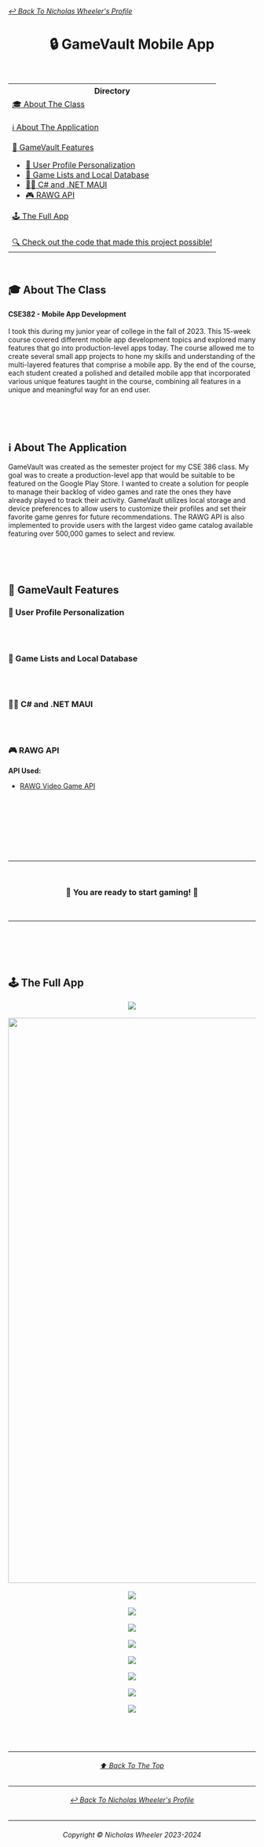 <h6 >
	<a href="https://github.com/NicholasJWheeler">↩ Back To Nicholas Wheeler's Profile</a>
</h6>

<h1 align="center">🔒 GameVault Mobile App</h1><br>
<table align="center">
	<tr>
		<th>
			Directory
		</th>
	</tr>
	<tr>
		<td>
			<a href="#-about-the-class">🎓  About The Class</a><br><br>
			<a href="#%E2%84%B9-about-the-application">ℹ About The Application</a><br><br>
			<a href="#-gamevault-features">📱 GameVault Features</a>
			<ul>
        <li><a href="#-user-profile-personalization">👤 User Profile Personalization</a></li>
				<li><a href="#-game-lists-and-local-database">📝 Game Lists and Local Database</a></li>
        <li><a href="#-c#-and-.net-maui">👨‍💻 C# and .NET MAUI</a></li>
				<li><a href="#-rawg-api">🎮 RAWG API</a></li>
			</ul>
			<a href="#%EF%B8%8F-the-full-app">🕹️ The Full App</a><br><br>
		</td>
  	</tr>
	<tr>
		<td align="center">
			<a href="https://vscode.dev/github.com/NicholasJWheeler/GameVault">🔍 Check out the code that made this project possible!</a>
		</td>
	</tr>
</table><br>

## 🎓 About The Class
#### CSE382 - Mobile App Development
I took this during my junior year of college in the fall of 2023. This 15-week course covered different mobile app development topics and explored many features that go into production-level apps today. The course allowed me to create several small app projects to hone my skills and understanding of the multi-layered features that comprise a mobile app. By the end of the course, each student created a polished and detailed mobile app that incorporated various unique features taught in the course, combining all features in a unique and meaningful way for an end user.


<br><br><br>
## ℹ About The Application
GameVault was created as the semester project for my CSE 386 class. My goal was to create a production-level app that would be suitable to be featured on the Google Play Store. I wanted to create a solution for people to manage their backlog of video games and rate the ones they have already played to track their activity. GameVault utilizes local storage and device preferences to allow users to customize their profiles and set their favorite game genres for future recommendations. The RAWG API is also implemented to provide users with the largest video game catalog available featuring over 500,000 games to select and review.

<br><br><br>
## 📱 GameVault Features
### 👤 User Profile Personalization

<br><br>

### 📝 Game Lists and Local Database

<br><br>

### 👨‍💻 C# and .NET MAUI

<br><br>

### 🎮 RAWG API
<b>API Used:</b>
<ul>
	<li><a href="https://rawg.io/apidocs" target="_blank">RAWG Video Game API</a></li>
</ul>

<br><br>

<br><br><br><br>

- - - -

<br>

<h3 align="center">
  👾 You are ready to start gaming! 👾
</h3>

<br>

- - - -


<br><br><br><br>

## 🕹️ The Full App

<p align="center">
	<img src="https://github.com/NicholasJWheeler/GameVault/blob/main/Images/Trending1.png?raw=true">
	<br><br>
	<img src="https://github.com/NicholasJWheeler/GameVault/blob/main/Images/Trending2.png?raw=true" width="527" height="1151">
	<br><br>
	<img src="https://github.com/NicholasJWheeler/GameVault/blob/main/Images/Backlog1.png?raw=true">
	<br><br>
	<img src="https://github.com/NicholasJWheeler/GameVault/blob/main/Images/Backlog2.png?raw=true">
	<br><br>
	<img src="https://github.com/NicholasJWheeler/GameVault/blob/main/Images/Backlog3.png?raw=true">
	<br><br>
	<img src="https://github.com/NicholasJWheeler/GameVault/blob/main/Images/Profile1.png?raw=true">
  	<br><br>
  	<img src="https://github.com/NicholasJWheeler/GameVault/blob/main/Images/UserPref1.png?raw=true">
	<br><br>
	<img src="https://github.com/NicholasJWheeler/GameVault/blob/main/Images/UserPref2.png?raw=true">
	<br><br>
	<img src="https://github.com/NicholasJWheeler/GameVault/blob/main/Images/Vault1.png?raw=true">
	<br><br>
	<img src="https://github.com/NicholasJWheeler/GameVault/blob/main/Images/Vault2.png?raw=true">
</p>

<br><br><br>

- - - -
<h6 align="center">
	<a align="center" href="#-back-to-nicholas-wheelers-profile">⬆ Back To The Top </a>
</h6>

- - - -

<h6 align="center">
	<a href="https://github.com/NicholasJWheeler">↩ Back To Nicholas Wheeler's Profile</a>
</h6>

- - - -

<h6 align="center">
  Copyright © Nicholas Wheeler 2023-2024
</h6>
